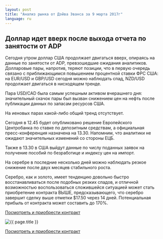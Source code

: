 ```yaml
---
layout: post
title: "Анализ рынка от Дэйва Эванса за 9 марта 2017г"
language: ru
---
```

## Доллар идет вверх после выхода отчета по занятости от ADP

Сегодня утром доллар США продолжает двигаться вверх, опираясь на данные по занятости от ADP, превзошедшие ожидания аналитиков. Долларовые пары, напротив, теряют позиции, что в первую очередь связано с приближающимся повышением процентной ставки ФРС США: на EUR/USD и GBP/USD сегодня можно наблюдать спад, NZD/USD продолжает двигаться в нисходящем тренде.

Пара USD/CAD была самым успешным активом вчерашнего дня: значительный скачок пары был вызван снижением цен на нефть после публикации данных по запасам ресурсов США.

На иеновых парах какой-либо общий тренд отсутствует.

Сегодня в 12.45 будет опубликовано решение Европейского Центробанка по ставке по депозитным средствам, а официальная пресс-конференция назначена на 13.30. Напомним, что аналитики не ожидают значительных изменений со стороны ЕЦБ.

Также в 13.30 в США выйдут данные по числу поданных заявок на получение пособий по безработице и индексу цен на импорт.


На серебре в последние несколько дней можно наблюдать резкое снижение после двух месяцев стабильного роста. 

Серебро, как и золото, имеет тенденцию довольно быстро восстанавливаться после подобных резких спадов, и отличной возможностью воспользоваться сложившейся ситуацией может стать приобретение контракта ВЫШЕ, предсказывающего, что серебро завершит сделку выше отметки $17.50 через 14 дней. Потенциальная прибыль от контракта может составить до 170%.


<a href="http://record.binary.com/_bivVDfg8lHux76XffYA0JmNd7ZgqdRLk/1/?market=metals&duration_amount=14&duration_units=d&expiry_type=duration&amount=5&amount_type=stake&underlying=frxXAGUSD&formname=higherlower&barrier=17.5&s=1&t=FlVna1Jwc5oaVMqNbwDYe50co5lt24DG" target="_blank">Посмотреть и приобрести контракт</a>

<img src="{{ site.url }}/images/mar-09-17-ru.png" alt="{{ page.title }}"  title="{{ page.title }}">

<a href="%LINK%%?https://www.binary.com/d/trade.cgi?market=metals&duration_amount=14&duration_units=d&expiry_type=duration&amount=5&amount_type=stake&underlying=frxXAGUSD&formname=higherlower&barrier=17.5&s=1&t=FlVna1Jwc5oaVMqNbwDYe50co5lt24DG" target="_blank">Посмотреть и приобрести контракт</a>
